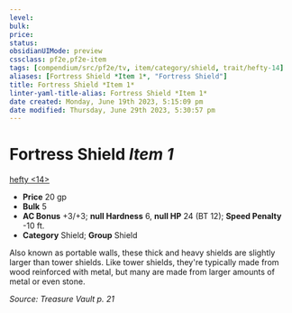 ```yaml
---
level:
bulk:
price:
status:
obsidianUIMode: preview
cssclass: pf2e,pf2e-item
tags: [compendium/src/pf2e/tv, item/category/shield, trait/hefty-14]
aliases: [Fortress Shield *Item 1*, "Fortress Shield"]
title: Fortress Shield *Item 1*
linter-yaml-title-alias: Fortress Shield *Item 1*
date created: Monday, June 19th 2023, 5:15:09 pm
date modified: Thursday, June 29th 2023, 5:30:57 pm
---
```


# Fortress Shield *Item 1*

[hefty <14>](rules/traits/hefty-tv.md)  

- **Price** 20 gp
- **Bulk** 5
- **AC Bonus** +3/+3; **null Hardness** 6, **null HP** 24 (BT 12); **Speed Penalty** -10 ft.
- **Category** Shield; **Group** Shield

Also known as portable walls, these thick and heavy shields are slightly larger than tower shields. Like tower shields, they're typically made from wood reinforced with metal, but many are made from larger amounts of metal or even stone.

*Source: Treasure Vault p. 21*
